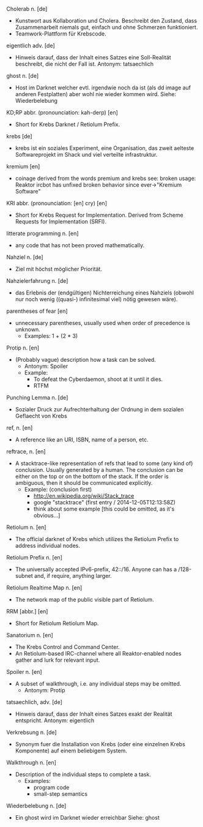 Cholerab n.
[de]
- Kunstwort aus Kollaboration und Cholera.  Beschreibt den Zustand, dass
  Zusammenarbeit niemals gut, einfach und ohne Schmerzen funktioniert.
- Teamwork-Plattform für Krebscode.

eigentlich adv.
[de]
- Hinweis darauf, dass der Inhalt eines Satzes eine Soll-Realität beschreibt,
  die nicht der Fall ist.
Antonym: tatsaechlich

ghost n.
[de]
- Host im Darknet welcher evtl. irgendwie noch da ist (als dd image auf anderen
  Festplatten) aber wohl nie wieder kommen wird.
Siehe: Wiederbelebung

KD;RP abbr. (pronounciation: kah-derp)
[en]
- Short for Krebs Darknet / Retiolum Prefix.

krebs
[de]
- krebs ist ein soziales Experiment, eine Organisation, das zweit aelteste
  Softwareprojekt im Shack und viel verteilte infrastruktur.

kremium
[en]
- coinage derived from the words premium and krebs
see: broken
usage: Reaktor ircbot has unfixed broken behavior since ever->"Kremium Software"

KRI abbr. (pronounciation: [en] cry)
[en]
- Short for Krebs Request for Implementation.
  Derived from Scheme Requests for Implementation (SRFI).

litterate programming n.
[en]
- any code that has not been proved mathematically.

Nahziel n.
[de]
- Ziel mit höchst möglicher Priorität.

Nahzielerfahrung n.
[de]
- das Erlebnis der (endgültigen) Nichterreichung eines Nahziels (obwohl
  nur noch wenig ((quasi-) infinitesimal viel) nötig gewesen wäre).

parentheses of fear
[en]
- unnecessary parentheses, usually used when order of precedence is unknown.
  - Examples: 1 + (2 * 3)

Protip n.
[en]
- (Probably vague) description how a task can be solved.
  - Antonym: Spoiler
  - Example:
    - To defeat the Cyberdaemon, shoot at it until it dies.
    - RTFM

Punching Lemma n.
[de]
- Sozialer Druck zur Aufrechterhaltung der Ordnung in dem sozialen Geflaecht
  von Krebs

ref, n.
[en]
- A reference like an URI, ISBN, name of a person, etc.

reftrace, n.
[en]
- A stacktrace-like representation of refs that lead to some (any kind of)
  conclusion.  Usually generated by a human.  The conclusion can be either on
  the top or on the bottom of the stack.  If the order is ambiguous, then it
  should be communicated explicitly.
  - Example: (conclusion first)
    - http://en.wikipedia.org/wiki/Stack_trace
    - google "stacktrace" (first entry / 2014-12-05T12:13:58Z)
    - think about some example [this could be omitted, as it's obvious...]

Retiolum n.
[en]
- The official darknet of Krebs which utilizes the Retiolum Prefix to
  address individual nodes.

Retiolum Prefix n.
[en]
- The universally accepted IPv6-prefix, 42::/16.  Anyone can has a
  /128-subnet and, if require, anything larger.

Retiolum Realtime Map n.
[en]
- The network map of the public visible part of Retiolum.

RRM [abbr.]
[en]
- Short for Retiolum Retiolum Map.

Sanatorium n.
[en]
- The Krebs Control and Command Center.
- An Retiolum-based IRC-channel where all Reaktor-enabled nodes gather
  and lurk for relevant input.

Spoiler n.
[en]
- A subset of walkthrough, i.e. any individual steps may be omitted.
  - Antonym: Protip

tatsaechlich, adv.
[de]
- Hinweis darauf, dass der Inhalt eines Satzes exakt der Realität entspricht.
Antonym: eigentlich

Verkrebsung n.
[de]
- Synonym fuer die Installation von Krebs (oder eine einzelnen Krebs
  Komponente) auf einem beliebigem System.

Walkthrough n.
[en]
- Description of the individual steps to complete a task.
  - Examples:
    - program code
    - small-step semantics

Wiederbelebung n.
[de]
- Ein ghost wird im Darknet wieder erreichbar
Siehe: ghost

